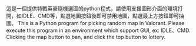 這是一個提供特戰英豪隨機選圖的python程式，請使用支援圖形介面的環境打開，如IDLE、CMD等，點選地圖按鈕後即可禁用地圖，點選最上方按鈕即可抽圖。
This is a Python program for picking random map in Valorant. Please execute this program in an environment which support GUI, ex: IDLE、CMD. Clicking the map button to ban, and click the top button to lottery. 
